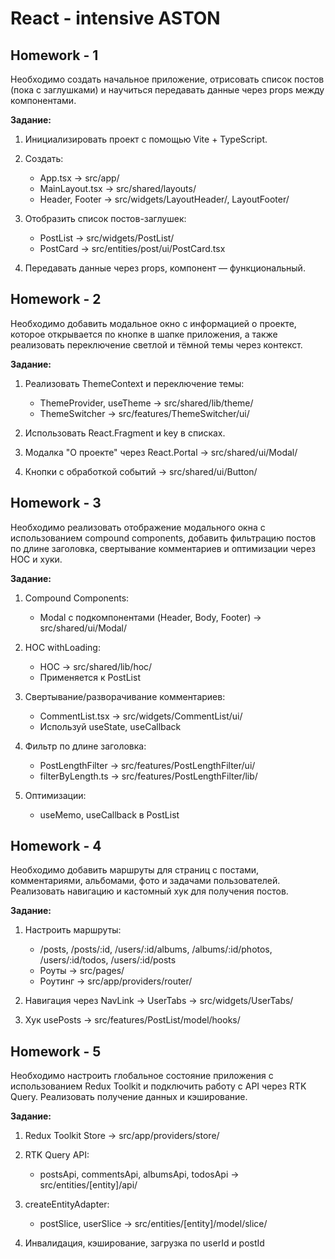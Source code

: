 # React - intensive ASTON

## Homework - 1

Необходимо создать начальное приложение, отрисовать список постов (пока с заглушками) и научиться передавать данные через props между компонентами.

**Задание:**

1. Инициализировать проект с помощью Vite + TypeScript.
2. Создать:

    - App.tsx → src/app/
    - MainLayout.tsx → src/shared/layouts/
    - Header, Footer → src/widgets/LayoutHeader/, LayoutFooter/

3. Отобразить список постов-заглушек:

    - PostList → src/widgets/PostList/
    - PostCard → src/entities/post/ui/PostCard.tsx

4. Передавать данные через props, компонент — функциональный.

## Homework - 2

Необходимо добавить модальное окно с информацией о проекте, которое открывается по кнопке в шапке приложения, а также реализовать переключение светлой и тёмной темы через контекст.

**Задание:**

1. Реализовать ThemeContext и переключение темы:

    - ThemeProvider, useTheme → src/shared/lib/theme/
    - ThemeSwitcher → src/features/ThemeSwitcher/ui/

2. Использовать React.Fragment и key в списках.
3. Модалка "О проекте" через React.Portal → src/shared/ui/Modal/
4. Кнопки с обработкой событий → src/shared/ui/Button/

## Homework - 3

Необходимо реализовать отображение модального окна с использованием compound components, добавить фильтрацию постов по длине заголовка, свертывание комментариев и оптимизации через HOC и хуки.

**Задание:**

1. Compound Components:

    - Modal с подкомпонентами (Header, Body, Footer) → src/shared/ui/Modal/

2. HOC withLoading:

    - HOC → src/shared/lib/hoc/
    - Применяется к PostList

3. Свертывание/разворачивание комментариев:

    - CommentList.tsx → src/widgets/CommentList/ui/
    - Используй useState, useCallback

4. Фильтр по длине заголовка:

    - PostLengthFilter → src/features/PostLengthFilter/ui/
    - filterByLength.ts → src/features/PostLengthFilter/lib/

5. Оптимизации:

    - useMemo, useCallback в PostList

## Homework - 4

Необходимо добавить маршруты для страниц с постами, комментариями, альбомами, фото и задачами пользователей. Реализовать навигацию и кастомный хук для получения постов.

**Задание:**

1. Настроить маршруты:

    - /posts, /posts/:id, /users/:id/albums, /albums/:id/photos, /users/:id/todos, /users/:id/posts
    - Роуты → src/pages/
    - Роутинг → src/app/providers/router/

2. Навигация через NavLink → UserTabs → src/widgets/UserTabs/
3. Хук usePosts → src/features/PostList/model/hooks/

## Homework - 5

Необходимо настроить глобальное состояние приложения с использованием Redux Toolkit и подключить работу с API через RTK Query. Реализовать получение данных и кэширование.

**Задание:**

1. Redux Toolkit Store → src/app/providers/store/
2. RTK Query API:

    - postsApi, commentsApi, albumsApi, todosApi → src/entities/[entity]/api/

3. createEntityAdapter:

    - postSlice, userSlice → src/entities/[entity]/model/slice/

4. Инвалидация, кэширование, загрузка по userId и postId
